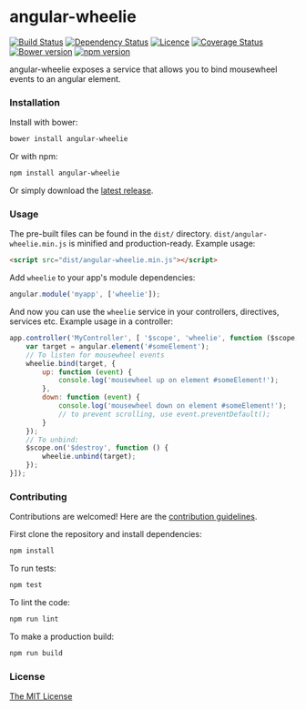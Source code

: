# angular-wheelie
[![Build Status](https://travis-ci.org/joelmukuthu/angular-wheelie.svg?branch=master)](https://travis-ci.org/joelmukuthu/angular-wheelie) [![Dependency Status](https://david-dm.org/joelmukuthu/angular-wheelie.svg)](https://david-dm.org/joelmukuthu/angular-wheelie) [![Licence](https://img.shields.io/npm/l/angular-wheelie.svg)]() [![Coverage Status](https://coveralls.io/repos/github/joelmukuthu/angular-wheelie/badge.svg?branch=master)](https://coveralls.io/github/joelmukuthu/angular-wheelie?branch=master) [![Bower version](https://img.shields.io/bower/v/angular-wheelie.svg)]() [![npm version](https://img.shields.io/npm/v/angular-wheelie.svg)]()

angular-wheelie exposes a service that allows you to bind mousewheel events to an angular element.

### Installation
Install with bower:
```sh
bower install angular-wheelie
```
Or with npm:
```sh
npm install angular-wheelie
```
Or simply download the [latest release](https://github.com/joelmukuthu/angular-wheelie/releases/latest).

### Usage
The pre-built files can be found in the `dist/` directory.
`dist/angular-wheelie.min.js` is minified and production-ready. Example usage:
```html
<script src="dist/angular-wheelie.min.js"></script>
```
Add `wheelie` to your app's module dependencies:
```javascript
angular.module('myapp', ['wheelie']);
```
And now you can use the `wheelie` service in your controllers, directives,
services etc. Example usage in a controller:
```javascript
app.controller('MyController', [ '$scope', 'wheelie', function ($scope, wheelie) {
    var target = angular.element('#someElement');
    // To listen for mousewheel events
    wheelie.bind(target, {
        up: function (event) {
            console.log('mousewheel up on element #someElement!');
        },
        down: function (event) {
            console.log('mousewheel down on element #someElement!');
            // to prevent scrolling, use event.preventDefault();
        }
    });
    // To unbind:
    $scope.on('$destroy', function () {
        wheelie.unbind(target);
    });
}]);
```

### Contributing
Contributions are welcomed! Here are the [contribution guidelines](CONTRIBUTING.md).

First clone the repository and install dependencies:
```sh
npm install
```
To run tests:
```sh
npm test
```
To lint the code:
```sh
npm run lint
```
To make a production build:
```sh
npm run build
```

### License
[The MIT License](LICENSE.md)
